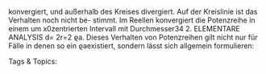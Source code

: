 konvergiert, und außerhalb des Kreises divergiert. Auf der Kreislinie ist das Verhalten noch nicht be-
stimmt. Im Reellen konvergiert die Potenzreihe in einem um x0zentrierten Intervall mit Durchmesser34 2. ELEMENTARE ANALYSIS
d= 2r=2
ϱa. Dieses Verhalten von Potenzreihen gilt nicht nur für Fälle in denen so ein ϱaexistiert,
sondern lässt sich allgemein formulieren:

   Tags & Topics:
   